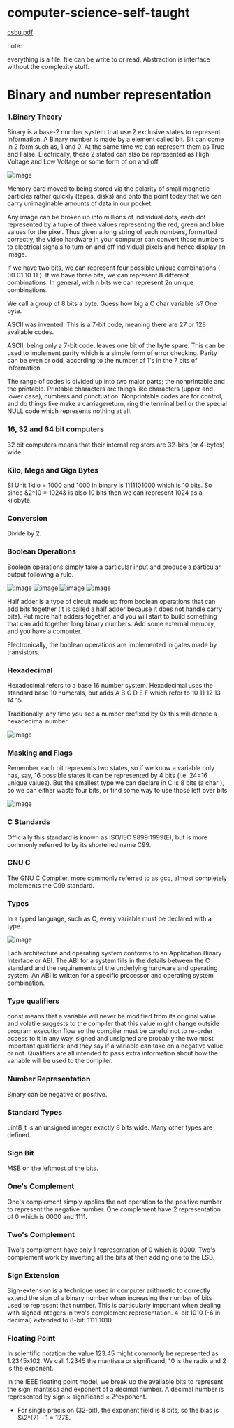 # computer-science-self-taught

[csbu.pdf](https://github.com/user-attachments/files/16031328/csbu.pdf)

note:

everything is a file. file can be write to or read.
Abstraction is interface without the complexity stuff.

# Binary and number representation

### 1.Binary Theory

Binary is a base-2 number system that use 2 exclusive states to represent information. A Binary number is made by a element called bit. Bit can come in 2 form such as, 1 and 0. At the same time we can represent them as True and False. Electrically, these 2 stated can also be represented as High Voltage and Low Voltage or some form of on and off.

![image](https://github.com/Sambor2511/computer-science-self-taught/assets/76769524/9ff863ab-7b61-4298-be32-90da369d70c3)

Memory card moved to being stored via the
polarity of small magnetic particles rather quickly (tapes, disks) and
onto the point today that we can carry unimaginable amounts of data
in our pocket.

Any image can be
broken up into millions of individual dots, each dot represented by a
tuple of three values representing the red, green and blue values for
the pixel. Thus given a long string of such numbers, formatted
correctly, the video hardware in your computer can convert those
numbers to electrical signals to turn on and off individual pixels and
hence display an image.

If we have two bits, we can represent four possible unique
combinations ( 00 01 10 11 ). If we have three bits, we can represent 8
different combinations. In general, with n bits we can represent 2n
unique combinations.

We call a group of 8 bits a byte. Guess
how big a C char variable is? One byte.

ASCII was invented. This is a 7-bit code, meaning
there are 27 or 128 available codes.

ASCII, being only a 7-bit code, leaves one bit of the byte spare. This
can be used to implement parity which is a simple form of error
checking. Parity can be even or odd, according to the number of 1's in the 7 bits of information.

The range of codes is divided up into two major parts; the nonprintable
and the printable. Printable characters are things like
characters (upper and lower case), numbers and punctuation. Nonprintable
codes are for control, and do things like make a carriagereturn,
ring the terminal bell or the special NULL code which
represents nothing at all.

### 16, 32 and 64 bit computers

32 bit computers means that their internal registers are 32-bits (or 4-bytes) wide.

### Kilo, Mega and Giga Bytes

SI Unit 1kilo = 1000 and 1000 in binary is 1111101000 which is 10 bits. So since &2^10 = 1024& is also 10 bits then we can represent 1024 as a kilobyte.

### Conversion

Divide by 2.

### Boolean Operations

Boolean operations simply take a particular input and produce a
particular output following a rule.

![image](https://github.com/Sambor2511/computer-science-self-taught/assets/76769524/6d522051-6f9c-4889-80e7-138e594d6d30)
![image](https://github.com/Sambor2511/computer-science-self-taught/assets/76769524/83711885-42f4-4a07-b803-176f24a4709e)
![image](https://github.com/Sambor2511/computer-science-self-taught/assets/76769524/44a9fec6-e5ef-42d1-9111-3d18d77cf1c3)
![image](https://github.com/Sambor2511/computer-science-self-taught/assets/76769524/33a43dff-1f9e-4b3b-8bd0-f354098f3a80)

Half adder is a type of circuit made up from boolean operations that can add bits together (it
is called a half adder because it does not handle carry bits). Put more
half adders together, and you will start to build something that can
add together long binary numbers. Add some external memory, and
you have a computer.

Electronically, the boolean operations are implemented in gates made
by transistors.

### Hexadecimal

Hexadecimal refers to a base 16 number system. Hexadecimal uses the standard base 10 numerals, but adds A B C D E F which refer to 10 11 12 13 14 15.

Traditionally, any time you see a number prefixed by 0x this will
denote a hexadecimal number.

![image](https://github.com/Sambor2511/computer-science-self-taught/assets/76769524/eaf62799-2844-4455-9e20-2af70abc065c)

### Masking and Flags

Remember each bit represents two states, so if we know a variable
only has, say, 16 possible states it can be represented by 4 bits (i.e.
24=16 unique values). But the smallest type we can declare in C is 8
bits (a char ), so we can either waste four bits, or find some way to
use those left over bits

![image](https://github.com/Sambor2511/computer-science-self-taught/assets/76769524/6dd54c06-860a-4b53-b860-dde3175941ed)

### C Standards

Officially this standard is known as ISO/IEC 9899:1999(E), but is
more commonly referred to by its shortened name C99.

### GNU C

The GNU C Compiler, more commonly referred to as gcc, almost
completely implements the C99 standard.

### Types

In a typed language, such as C, every
variable must be declared with a type.

![image](https://github.com/Sambor2511/computer-science-self-taught/assets/76769524/3bcd8424-aac0-47f5-b0bf-034af3be1cbd)

Each architecture and operating system conforms to an Application Binary Interface or ABI. The ABI for a system fills in the details between the C standard and the requirements of the underlying hardware and operating system. An ABI is written for a specific processor and operating system combination.

### Type qualifiers

const means that a variable will never be modified from its original value and volatile suggests to the compiler that this value might change outside program execution flow so the compiler must be careful not to re-order access to it in any way.
signed and unsigned are probably the two most important qualifiers; and they say if a variable can take on a negative value or not.
Qualifiers are all intended to pass extra information about how the variable will be used to the compiler.

### Number Representation

Binary can be negative or positive.

### Standard Types

uint8_t is an unsigned integer exactly 8 bits wide. Many other types are defined.

### Sign Bit

MSB on the leftmost of the bits.

### One's Complement

One's complement simply applies the not operation to the positive number to represent the negative number. One complement have 2 representation of 0 which is 0000 and 1111.

### Two's Complement

Two's complement have only 1 representation of 0 which is 0000. Two's complement work by inverting all the bits at then adding one to the LSB.

### Sign Extension

Sign-extension is a technique used in computer arithmetic to correctly extend the sign of a binary number when increasing the number of bits used to represent that number. This is particularly important when dealing with signed integers in two's complement representation. 4-bit 1010 (-6 in decimal) extended to 8-bit: 1111 1010.

### Floating Point

In scientific notation the value 123.45 might commonly be represented as 1.2345x102. We call 1.2345 the mantissa or significand, 10 is the radix and 2 is the exponent.

In the IEEE floating point model, we break up the available bits to represent the sign, mantissa and exponent of a decimal number. A decimal number is represented by sign × significand × 2^exponent.

- For single precision (32-bit), the exponent field is 8 bits, so the bias is $\2^{7} - 1 = 127\$.
